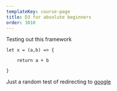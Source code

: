 ```yaml
---
templateKey: course-page
title: D3 for absolute beginners
order: 3010
---
```

Testing out this framework

`let x = (a,b) => {`

`    return a + b`

`}`



Just a random test of redirecting to [google](https://www.google.com)
